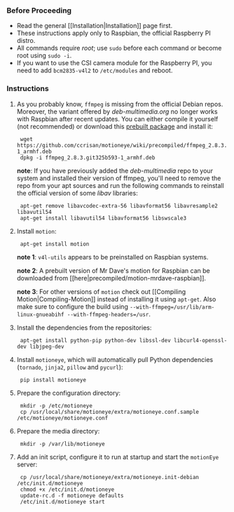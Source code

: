 ### Before Proceeding
* Read the general [[Installation|Installation]] page first.
* These instructions apply only to Raspbian, the official Raspberry PI distro.
* All commands require *root*; use `sudo` before each command or become root using `sudo -i`.
* If you want to use the CSI camera module for the Raspberry PI, you need to add `bcm2835-v4l2` to `/etc/modules` and reboot.

### Instructions

1. As you probably know, `ffmpeg` is missing from the official Debian repos. Moreover, the variant offered  by *deb-multimedia.org* no longer works with Raspbian after recent updates. You can either compile it yourself (not recommended) or download this [prebuilt package](precompiled/ffmpeg_2.8.3.git325b593-1_armhf.deb) and install it:

        wget https://github.com/ccrisan/motioneye/wiki/precompiled/ffmpeg_2.8.3.git325b593-1_armhf.deb
        dpkg -i ffmpeg_2.8.3.git325b593-1_armhf.deb

    **note**: If you have previously added the *deb-multimedia* repo to your system and installed their version of ffmpeg, you'll need to remove the repo from your apt sources and run the following commands to reinstall the official version of some *libav* libraries:

        apt-get remove libavcodec-extra-56 libavformat56 libavresample2 libavutil54
        apt-get install libavutil54 libavformat56 libswscale3

2. Install `motion`:

        apt-get install motion

    **note 1**: `v4l-utils` appears to be preinstalled on Raspbian systems.

    **note 2**: A prebuilt version of Mr Dave's motion for Raspbian can be downloaded from [[here|precompiled/motion-mrdave-raspbian]].

    **note 3**: For other versions of `motion` check out [[Compiling Motion|Compiling-Motion]] instead of installing it using `apt-get`. Also make sure to configure the build using `--with-ffmpeg=/usr/lib/arm-linux-gnueabihf --with-ffmpeg-headers=/usr`.

3. Install the dependencies from the repositories:

        apt-get install python-pip python-dev libssl-dev libcurl4-openssl-dev libjpeg-dev

4. Install `motioneye`, which will automatically pull Python dependencies (`tornado`, `jinja2`, `pillow` and `pycurl`):

        pip install motioneye

5. Prepare the configuration directory:

        mkdir -p /etc/motioneye
        cp /usr/local/share/motioneye/extra/motioneye.conf.sample /etc/motioneye/motioneye.conf

6. Prepare the media directory:

        mkdir -p /var/lib/motioneye

7. Add an init script, configure it to run at startup and start the `motionEye` server:

        cp /usr/local/share/motioneye/extra/motioneye.init-debian /etc/init.d/motioneye
        chmod +x /etc/init.d/motioneye
        update-rc.d -f motioneye defaults
        /etc/init.d/motioneye start
 
